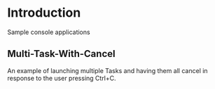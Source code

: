 # Introduction
Sample console applications

## Multi-Task-With-Cancel
An example of launching multiple Tasks and having them all cancel in response to the user pressing Ctrl+C.